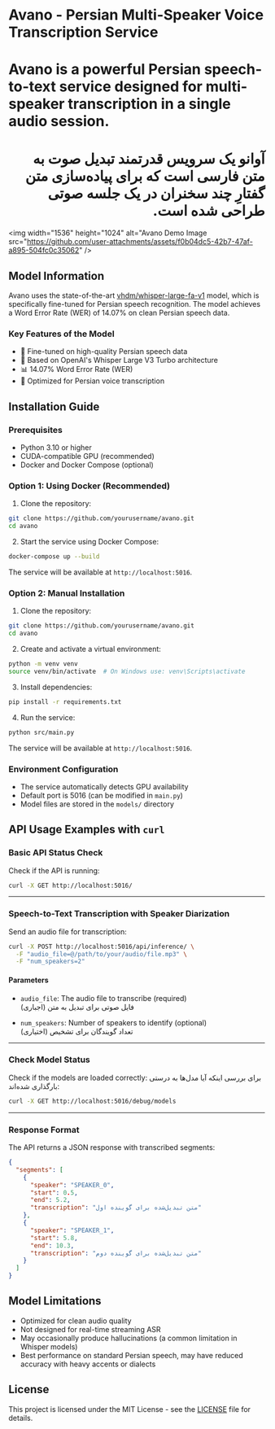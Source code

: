 # Avano - Persian Multi-Speaker Voice Transcription Service

# Avano is a powerful Persian speech-to-text service designed for multi-speaker transcription in a single audio session.  

# <div dir="rtl">آوانو یک سرویس قدرتمند تبدیل صوت به متن فارسی است که برای پیاده‌سازی متن گفتارِ چند سخنران در یک جلسه صوتی طراحی شده است.</div>

<img width="1536" height="1024" alt="Avano Demo Image src="https://github.com/user-attachments/assets/f0b04dc5-42b7-47af-a895-504fc0c35062" />

## Model Information

Avano uses the state-of-the-art [vhdm/whisper-large-fa-v1](https://huggingface.co/vhdm/whisper-large-fa-v1) model, which is specifically fine-tuned for Persian speech recognition. The model achieves a Word Error Rate (WER) of 14.07% on clean Persian speech data.

### Key Features of the Model
- 🎯 Fine-tuned on high-quality Persian speech data
- 🚀 Based on OpenAI's Whisper Large V3 Turbo architecture
- 📊 14.07% Word Error Rate (WER)
- 💪 Optimized for Persian voice transcription

## Installation Guide

### Prerequisites
- Python 3.10 or higher
- CUDA-compatible GPU (recommended)
- Docker and Docker Compose (optional)

### Option 1: Using Docker (Recommended)
1. Clone the repository:
```bash
git clone https://github.com/yourusername/avano.git
cd avano
```

2. Start the service using Docker Compose:
```bash
docker-compose up --build
```

The service will be available at `http://localhost:5016`.

### Option 2: Manual Installation
1. Clone the repository:
```bash
git clone https://github.com/yourusername/avano.git
cd avano
```

2. Create and activate a virtual environment:
```bash
python -m venv venv
source venv/bin/activate  # On Windows use: venv\Scripts\activate
```

3. Install dependencies:
```bash
pip install -r requirements.txt
```

4. Run the service:
```bash
python src/main.py
```

The service will be available at `http://localhost:5016`.

### Environment Configuration
- The service automatically detects GPU availability
- Default port is 5016 (can be modified in `main.py`)
- Model files are stored in the `models/` directory

## API Usage Examples with `curl`  

### Basic API Status Check  

Check if the API is running:  

```bash
curl -X GET http://localhost:5016/
````

---

### Speech-to-Text Transcription with Speaker Diarization

Send an audio file for transcription:

```bash
curl -X POST http://localhost:5016/api/inference/ \
  -F "audio_file=@/path/to/your/audio/file.mp3" \
  -F "num_speakers=2"
```

#### Parameters

* `audio_file`: The audio file to transcribe (required)  
  فایل صوتی برای تبدیل به متن (اجباری)

* `num_speakers`: Number of speakers to identify (optional)  
  تعداد گویندگان برای تشخیص (اختیاری)

---

### Check Model Status

Check if the models are loaded correctly:
برای بررسی اینکه آیا مدل‌ها به درستی بارگذاری شده‌اند:

```bash
curl -X GET http://localhost:5016/debug/models
```

---

### Response Format

The API returns a JSON response with transcribed segments:

```json
{
  "segments": [
    {
      "speaker": "SPEAKER_0",
      "start": 0.5,
      "end": 5.2,
      "transcription": "متن تبدیل‌شده برای گوینده اول"
    },
    {
      "speaker": "SPEAKER_1",
      "start": 5.8,
      "end": 10.3,
      "transcription": "متن تبدیل‌شده برای گوینده دوم"
    }
  ]
}
```

## Model Limitations
- Optimized for clean audio quality
- Not designed for real-time streaming ASR
- May occasionally produce hallucinations (a common limitation in Whisper models)
- Best performance on standard Persian speech, may have reduced accuracy with heavy accents or dialects

## License
This project is licensed under the MIT License - see the [LICENSE](LICENSE) file for details.



